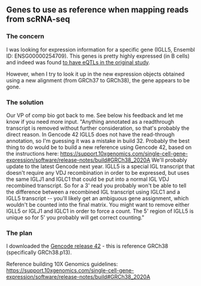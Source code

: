 ## Genes to use as reference when mapping reads from scRNA-seq

### The concern

I was looking for expression information for a specific gene (IGLL5, Ensembl ID: ENSG00000254709). 
This genes is pretty highly expressed (in B cells) and indeed was found [to have eQTLs in the original study](https://onek1k.org/dashboard?type=cd4et%2Ccd4nc%2Ccd4sox4%2Ccd8nc%2Ccd8et%2Ccd8s100b%2Cnk%2Cnkr%2Cbmem%2Cbin%2Cplasma%2Cmonoc%2Cmononc%2Cdc&resultSet=esnp&search=igll5).

However, when I try to look it up in the new expression objects obtained using a new alignment (from GRCh37 to GRCh38), the gene appears to be gone.

### The solution

Our VP of comp bio got back to me. See below his feedback and let me know if you need more input. 
"Anything annotated as a readthrough transcript is removed without further consideration, so that's probably the direct reason. In Gencode 42 IGLL5 does not have the read-through annotation, so I'm guessing it was a mistake in build 32. Probably the best thing to do would be to build a new reference using Gencode 42, based on the instructions here: https://support.10xgenomics.com/single-cell-gene-expression/software/release-notes/build#GRCh38_2020A
We'll probably update to the latest Gencode next year.
IGLL5 is a special IGL transcript that doesn't require any VDJ recombination in order to be expressed, but uses the same IGLJ1 and IGLC1 that could be put into a normal IGL VDJ recombined transcript. So for a 3' read you probably won't be able to tell the difference between a recombined IGL transcript using IGLC1 and a IGLL5 transcript -- you'll likely get an ambiguous gene assignment, which wouldn't be counted into the final matrix. You might want to remove either IGLL5 or IGLJ1 and IGLC1 in order to force a count. The 5' region of IGLL5 is unique so for 5' you probably will get correct counting."

### The plan

I downloaded the [Gencode release 42](https://www.gencodegenes.org/human/) - this is reference GRCh38 (specifically GRCh38.p13).

Reference building 10X Genomics guidelines: https://support.10xgenomics.com/single-cell-gene-expression/software/release-notes/build#GRCh38_2020A
